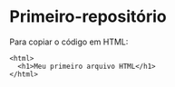 # Primeiro-repositório

Para copiar o código em HTML:
```
<html>
  <h1>Meu primeiro arquivo HTML</h1>
</html>
```

